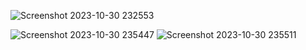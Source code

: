 ![Screenshot 2023-10-30 232553](https://github.com/Rishu-ri/amazon-homepage-clone.github.io/assets/148881708/66f350bb-20bb-49b9-bd16-f7770979b376)

![Screenshot 2023-10-30 235447](https://github.com/Rishu-ri/amazon-homepage-clone.github.io/assets/148881708/8d553f42-19fa-4448-9d5b-5f1758641c3d)
![Screenshot 2023-10-30 235511](https://github.com/Rishu-ri/amazon-homepage-clone.github.io/assets/148881708/8ed051c7-0c13-4caa-b57d-5cbcb1e5357d)
